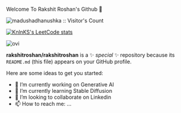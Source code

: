 Welcome To Rakshit Roshan's Github 👋

<img src="https://profile-counter.glitch.me/{rakshitroshan}/count.svg" alt="madushadhanushka :: Visitor's Count" />


[![KnlnKS's LeetCode stats](https://leetcode-stats-six.vercel.app/?username=rakki2003&theme=dark)](https://leetcode.com/rakki2003/)



<img src="https://github-readme-stats.vercel.app/api/top-langs?username=rakshitroshan&show_icons=true&locale=en&layout=compact&theme=chartreuse-dark" alt="ovi" />



**rakshitroshan/rakshitroshan** is a ✨ _special_ ✨ repository because its `README.md` (this file) appears on your GitHub profile.

Here are some ideas to get you started:

- 🔭 I’m currently working on Generative AI
- 🌱 I’m currently learning Stable Diffusion
- 👯 I’m looking to collaborate on Linkedin
- 📫 How to reach me: ...
  
